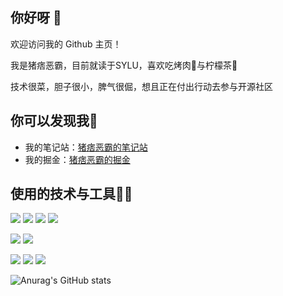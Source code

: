## 你好呀 👋

欢迎访问我的 Github 主页！

我是猪痞恶霸，目前就读于SYLU，喜欢吃烤肉🍖与柠檬茶🧋 

技术很菜，胆子很小，脾气很倔，想且正在付出行动去参与开源社区
## 你可以发现我🙈
- 我的笔记站：[猪痞恶霸的笔记站](https://hrbully.github.io/frontend-note/)
- 我的掘金：[猪痞恶霸的掘金](https://juejin.cn/user/431430802343479)
## 使用的技术与工具👨‍💻

<p>
  <img src="https://img.shields.io/badge/-HTML5-E34F26?style=flat-square&logo=html5&logoColor=white" />
  <img src="https://img.shields.io/badge/-CSS3-1572B6?style=flat-square&logo=css3" />
  <img src="https://img.shields.io/badge/-JavaScript-f7df1e?style=flat-square&logo=javascript&logoColor=black" /> 
  <img src="https://img.shields.io/badge/-Typescript-294e80?style=flat-square&logo=typescript&logoColor=white" />
</p>

<p>
  <img src="https://img.shields.io/badge/-Vue.js-2c3e50?style=flat-square&logo=vue.js" />
  <img src="https://img.shields.io/badge/-Node.js-f7df1e?style=flat-square&logo=node.js&logoColor=black" />
</p>

<p >
  <img src="https://img.shields.io/badge/-Webpack-5299c8?style=flat-square&logo=webpack&logoColor=white" />
  <img src="https://img.shields.io/badge/-VSCode-007acc?style=flat-square&logo=VisualStudioCode&logoColor=white" />
  <img src="https://img.shields.io/badge/-Git-f05032?style=flat-square&logo=git&logoColor=white" />
</p>


![Anurag's GitHub stats](https://github-readme-stats.vercel.app/api?username=HRBully&theme=radical)

